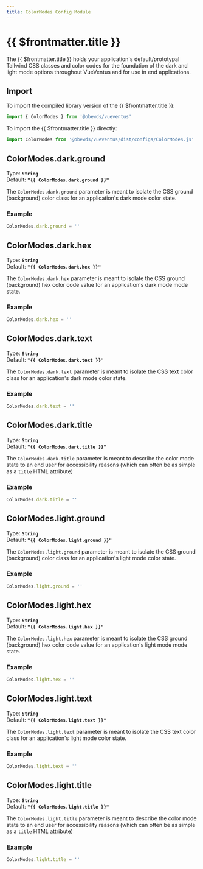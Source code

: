```yaml
---
title: ColorModes Config Module
---
```


<script setup>
    import DocsPackageVersion from '../../../src/views/compos/DocsPackageVersion.vue'
    import ColorModes from '../../../src/configs/ColorModes'
</script>






# {{ $frontmatter.title }}

The {{ $frontmatter.title }} holds your application's default/prototypal Tailwind CSS classes and color codes for the foundation of the dark and light mode options throughout VueVentus and for use in end applications.









## Import

To import the compiled library version of the {{ $frontmatter.title }}:

```javascript
import { ColorModes } from '@obewds/vueventus'
```

To import the {{ $frontmatter.title }} directly:

```javascript
import ColorModes from '@obewds/vueventus/dist/configs/ColorModes.js'
```











## ColorModes.dark.ground

Type: **`String`**  
Default: **`"{{ ColorModes.dark.ground }}"`**

The `ColorModes.dark.ground` parameter is meant to isolate the CSS ground (background) color class for an application's dark mode color state.

### Example

```javascript
ColorModes.dark.ground = ''
```











## ColorModes.dark.hex

Type: **`String`**  
Default: **`"{{ ColorModes.dark.hex }}"`**

The `ColorModes.dark.hex` parameter is meant to isolate the CSS ground (background) hex color code value for an application's dark mode mode state.

### Example

```javascript
ColorModes.dark.hex = ''
```











## ColorModes.dark.text

Type: **`String`**  
Default: **`"{{ ColorModes.dark.text }}"`**

The `ColorModes.dark.text` parameter is meant to isolate the CSS text color class for an application's dark mode color state.

### Example

```javascript
ColorModes.dark.text = ''
```











## ColorModes.dark.title

Type: **`String`**  
Default: **`"{{ ColorModes.dark.title }}"`**

The `ColorModes.dark.title` parameter is meant to describe the color mode state to an end user for accessibility reasons (which can often be as simple as a `title` HTML attribute)

### Example

```javascript
ColorModes.dark.title = ''
```











## ColorModes.light.ground

Type: **`String`**  
Default: **`"{{ ColorModes.light.ground }}"`**

The `ColorModes.light.ground` parameter is meant to isolate the CSS ground (background) color class for an application's light mode color state.

### Example

```javascript
ColorModes.light.ground = ''
```











## ColorModes.light.hex

Type: **`String`**  
Default: **`"{{ ColorModes.light.hex }}"`**

The `ColorModes.light.hex` parameter is meant to isolate the CSS ground (background) hex color code value for an application's light mode mode state.

### Example

```javascript
ColorModes.light.hex = ''
```











## ColorModes.light.text

Type: **`String`**  
Default: **`"{{ ColorModes.light.text }}"`**

The `ColorModes.light.text` parameter is meant to isolate the CSS text color class for an application's light mode color state.

### Example

```javascript
ColorModes.light.text = ''
```











## ColorModes.light.title

Type: **`String`**  
Default: **`"{{ ColorModes.light.title }}"`**

The `ColorModes.light.title` parameter is meant to describe the color mode state to an end user for accessibility reasons (which can often be as simple as a `title` HTML attribute)

### Example

```javascript
ColorModes.light.title = ''
```






<DocsPackageVersion/>
